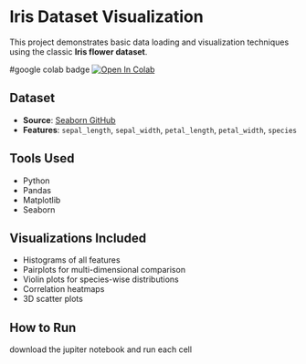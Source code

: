 # Iris Dataset Visualization

This project demonstrates basic data loading and visualization techniques using the classic **Iris flower dataset**.

#google colab badge
<a target="_blank" href="https://colab.research.google.com/github/varshithnomula/COSC-Colab-Conquer.git">
  <img src="https://colab.research.google.com/assets/colab-badge.svg" alt="Open In Colab"/>
</a>

## Dataset

- **Source**: [Seaborn GitHub](https://github.com/mwaskom/seaborn-data)
- **Features**: `sepal_length`, `sepal_width`, `petal_length`, `petal_width`, `species`

## Tools Used

- Python
- Pandas
- Matplotlib
- Seaborn

## Visualizations Included

- Histograms of all features
- Pairplots for multi-dimensional comparison
- Violin plots for species-wise distributions
- Correlation heatmaps
- 3D scatter plots

## How to Run
download the jupiter notebook and run each cell

